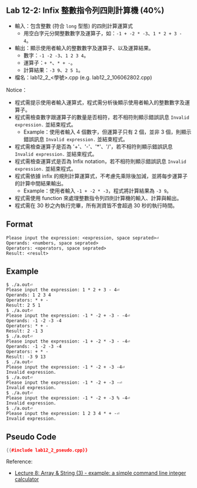 ## Lab 12-2: Infix 整數指令列四則計算機 (40%)

* 輸入：包含整數 (符合 `long` 型態) 的四則計算運算式
  * 用空白字元分開整數數字及運算子，如：`-1 + -2 * -3`、`1 * 2 + 3 - 4`。
* 輸出：顯示使用者輸入的整數數字及運算子、以及運算結果。
  * 數字：`-1 -2 -3`、`1 2 3 4`。
  * 運算子：`+ *`、`* + -`。
  * 計算結果：`-3 9`、`2 5 1`。
* 檔名：lab12_2_<學號>.cpp (e.g. lab12_2_106062802.cpp)

Notice：
* 程式需提示使用者輸入運算式，程式需分析後顯示使用者輸入的整數數字及運算子。
* 程式需檢查數字跟運算子的數量是否相符，若不相符則顯示錯誤訊息 `Invalid expression.` 並結束程式。
  * Example：使用者輸入 4 個數字，但運算子只有 2 個，並非 3 個，則顯示錯誤訊息 `Invalid expression.` 並結束程式。
* 程式需檢查運算子是否為 '+'、'-'、'*'、'/'，若不相符則顯示錯誤訊息 `Invalid expression.` 並結束程式。
* 程式需檢查運算式是否為 Infix notation，若不相符則顯示錯誤訊息 `Invalid expression.` 並結束程式。
* 程式需依據 infix 的規則計算運算式，不考慮先乘除後加減，並將每步運算子的計算中間結果輸出。
  * Example：使用者輸入 `-1 + -2 * -3`，程式將計算結果為 `-3 9`。
* 程式需使用 function 來處理整數指令列四則計算機的輸入、計算與輸出。
* 程式需在 30 秒之內執行完畢，所有測資皆不會超過 30 秒的執行時間。

## Format

```text
Please input the expression: <expression, space seprated>⏎
Operands: <numbers, space seprated>
Operators: <operators, space seprated>
Result: <result>
```

## Example

``` console
$ ./a.out⏎
Please input the expression: 1 * 2 + 3 - 4⏎
Operands: 1 2 3 4
Operators: * + -
Result: 2 5 1
$ ./a.out⏎
Please input the expression: -1 * -2 + -3 - -4⏎
Operands: -1 -2 -3 -4
Operators: * + -
Result: 2 -1 3
$ ./a.out⏎
Please input the expression: -1 + -2 * -3 - -4⏎
Operands: -1 -2 -3 -4
Operators: + * -
Result: -3 9 13
$ ./a.out⏎
Please input the expression: -1 * -2 + -3 -4⏎
Invalid expression.
$ ./a.out⏎
Please input the expression: -1 * -2 + -3 -⏎
Invalid expression.
$ ./a.out⏎
Please input the expression: -1 * -2 + -3 % -4⏎
Invalid expression.
$ ./a.out⏎
Please input the expression: 1 2 3 4 * + -⏎
Invalid expression.
```

## Pseudo Code

``` c++
{{#include lab12_2_pseudo.cpp}}
```

Reference:
* [Lecture 8: Array & String (3) - example: a simple command line integer calculator](../array_vector/lecture_8.html#example-a-simple-command-line-integer-calculator)
